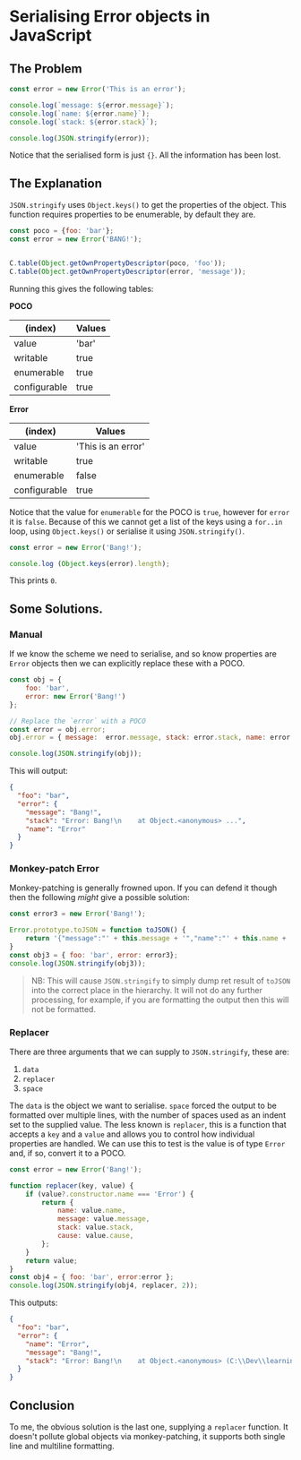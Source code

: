 # Serialising Error objects in JavaScript

## The Problem

```javascript
const error = new Error('This is an error');

console.log(`message: ${error.message}`);
console.log(`name: ${error.name}`);
console.log(`stack: ${error.stack}`);

console.log(JSON.stringify(error));
```

Notice that the serialised form is just `{}`.  All the information has been lost.

## The Explanation

`JSON.stringify` uses `Object.keys()` to get the properties of the object.  This function requires properties to be enumerable, by default they are.

```javascript
const poco = {foo: 'bar'};
const error = new Error('BANG!');


C.table(Object.getOwnPropertyDescriptor(poco, 'foo'));
C.table(Object.getOwnPropertyDescriptor(error, 'message'));
```

Running this gives the following tables:

**POCO**

| (index)      | Values |
|--------------|--------|
| value        | 'bar'  |
| writable     | true   |
| enumerable   | true   |
| configurable | true   |

**Error**

| (index)      | Values             |
|--------------|--------------------|
| value        | 'This is an error' |
| writable     | true               |
| enumerable   | false              |
| configurable | true               |

Notice that the value for `enumerable` for the POCO is `true`, however for `error` it is `false`.  Because of this we cannot get a list of the keys using a `for..in` loop, using `Object.keys()` or serialise it using `JSON.stringify()`.

```javascript
const error = new Error('Bang!');

console.log (Object.keys(error).length);
```

This prints `0`.

## Some Solutions.

### Manual

If we know the scheme we need to serialise, and so know properties are `Error` objects then we can explicitly replace these with a POCO.

```javascript
const obj = {
    foo: 'bar',
    error: new Error('Bang!')
};

// Replace the `error` with a POCO
const error = obj.error;
obj.error = { message:  error.message, stack: error.stack, name: error.name, cause: error.cause };

console.log(JSON.stringify(obj));
```

This will output:

```JSON
{
  "foo": "bar",
  "error": {
    "message": "Bang!",
    "stack": "Error: Bang!\n    at Object.<anonymous> ...",
    "name": "Error"
  }
}
```

### Monkey-patch Error

Monkey-patching is generally frowned upon.  If you can defend it though then the following _might_ give a possible solution:

```javascript
const error3 = new Error('Bang!');

Error.prototype.toJSON = function toJSON() {
    return '{"message":"' + this.message + '","name":"' + this.name + '","stack":"' + this.stack + '","message":"' + this.message + '"}';
}
const obj3 = { foo: 'bar', error: error3};
console.log(JSON.stringify(obj3));
```

> NB:  This will cause `JSON.stringify` to simply dump ret result of `toJSON` into the correct place in the hierarchy.  It will not do any further processing, for example, if you are formatting the output then this will not be formatted.

### Replacer

There are three arguments that we can supply to `JSON.stringify`, these are:

1. `data`
2. `replacer`
3. `space`

The `data` is the object we want to serialise.  `space` forced the output to be formatted over multiple lines, with the number of spaces used as an indent set to the supplied value.  The less known is `replacer`, this is a function that accepts a `key` and a `value` and allows you to control how individual properties are handled.  We can use this to test is the value is of type `Error` and, if so, convert it to a POCO.

```javascript
const error = new Error('Bang!');

function replacer(key, value) {
    if (value?.constructor.name === 'Error') {
        return {
            name: value.name,
            message: value.message,
            stack: value.stack,
            cause: value.cause,
        };
    }
    return value;
}
const obj4 = { foo: 'bar', error:error };
console.log(JSON.stringify(obj4, replacer, 2));
```

This outputs:

```JSON
{
  "foo": "bar",
  "error": {
    "name": "Error",
    "message": "Bang!",
    "stack": "Error: Bang!\n    at Object.<anonymous> (C:\\Dev\\learning\\Study-Notes\\serialising-error\\the-problem.js:66:16)\n    at Module._compile (node:internal/modules/cjs/loader:1159:14)\n    at Module._extensions..js (node:internal/modules/cjs/loader:1213:10)\n    at Module.load (node:internal/modules/cjs/loader:1037:32)\n    at Module._load (node:internal/modules/cjs/loader:878:12)\n    at Function.executeUserEntryPoint [as runMain] (node:internal/modules/run_main:82:12)\n    at node:internal/main/run_main_module:23:47"
  }
}
```

## Conclusion

To me, the obvious solution is the last one, supplying a `replacer` function.  It doesn't pollute global objects via monkey-patching, it supports both single line and multiline formatting.
